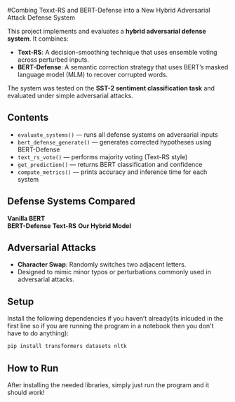 
#Combing Texxt-RS and BERT-Defense into a New Hybrid Adversarial Attack Defense System

This project implements and evaluates a **hybrid adversarial defense system**. It combines:

- **Text-RS**: A decision-smoothing technique that uses ensemble voting across perturbed inputs.
- **BERT-Defense**: A semantic correction strategy that uses BERT’s masked language model (MLM) to recover corrupted words.

The system was tested on the **SST-2 sentiment classification task** and evaluated under simple adversarial attacks.

## Contents

- `evaluate_systems()` — runs all defense systems on adversarial inputs  
- `bert_defense_generate()` — generates corrected hypotheses using BERT-Defense  
- `text_rs_vote()` — performs majority voting (Text-RS style)  
- `get_prediction()` — returns BERT classification and confidence  
- `compute_metrics()` — prints accuracy and inference time for each system  


## Defense Systems Compared

**Vanilla BERT**            
**BERT-Defense**
**Text-RS**
**Our Hybrid Model**



## Adversarial Attacks

- **Character Swap**: Randomly switches two adjacent letters.  
- Designed to mimic minor typos or perturbations commonly used in adversarial attacks.


## Setup

Install the following dependencies if you haven’t already(its inlcuded in the first line so if you are running the program in a notebook then you don't have to do anything):

```bash
pip install transformers datasets nltk

```

## How to Run
After installing the needed libraries, simply just run the program and it should work!



